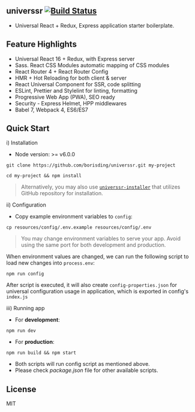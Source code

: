 ## universsr [![Build Status](https://travis-ci.org/borisding/universsr.svg?branch=master)](https://travis-ci.org/borisding/universsr)

- Universal React + Redux, Express application starter boilerplate.

## Feature Highlights

- Universal React 16 + Redux, with Express server
- Sass. React CSS Modules automatic mapping of CSS modules
- React Router 4 + React Router Config
- HMR + Hot Reloading for both client & server
- React Universal Component for SSR, code splitting
- ESLint, Prettier and Stylelint for linting, formatting
- Progressive Web App (PWA), SEO ready
- Security - Express Helmet, HPP middlewares
- Babel 7, Webpack 4, ES6/ES7

## Quick Start

i) Installation

- Node version: >= v6.0.0

```
git clone https://github.com/borisding/universsr.git my-project

cd my-project && npm install
```

> Alternatively, you may also use [`universsr-installer`](https://github.com/borisding/universsr-installer) that utilizes GitHub repository for installation.

ii) Configuration

- Copy example environment variables to `config`:

```
cp resources/config/.env.example resources/config/.env
```

> You may change environment variables to serve your app. Avoid using the same port for both development and production.

When environment values are changed, we can run the following script to load new changes into `process.env`:

```
npm run config
```

After script is executed, it will also create `config-properties.json` for universal configuration usage in application, which is exported in config's `index.js`

iii) Running app

- For **development**:

```
npm run dev
```

- For **production**:

```
npm run build && npm start
```

- Both scripts will run config script as mentioned above.
- Please check _package.json_ file for other available scripts.

## License

MIT
